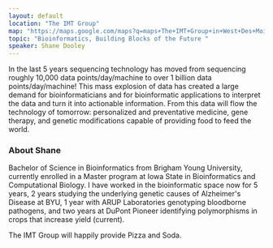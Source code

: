 ```yaml
---
layout: default
location: "The IMT Group"
map: "https://maps.google.com/maps?q=maps+The+IMT+Group+in+West+Des+Moines&ll=41.605688,-93.764105&spn=0.040304,0.077162&fb=1&gl=us&hq=The+IMT+Group&hnear=0x87ec1f8a5b821e1f:0x538996c0d30a8397,West+Des+Moines,+IA&cid=0,0,13550887644760330978&t=m&z=14&iwloc=A"
topic: "Bioinformatics, Building Blocks of the Future "
speaker: Shane Dooley
---
```


In the last 5 years sequencing technology has moved from sequencing roughly 10,000 data points/day/machine to over 1 billion data points/day/machine! This mass explosion of data has created a large demand for bioinformaticians and for bioinformatic applications to interpret the data and turn it into actionable information. From this data will flow the technology of tomorrow: personalized and preventative medicine, gene therapy, and genetic modifications capable of providing food to feed the world.

### About Shane
Bachelor of Science in Bioinformatics from Brigham Young University, currently enrolled in a Master program at Iowa State in Bioinformatics and Computational Biology. I have worked in the bioinformatic space now for 5 years, 2 years studying the underlying genetic causes of Alzheimer's Disease at BYU, 1 year with ARUP Laboratories genotyping bloodborne pathogens, and two years at DuPont Pioneer identifying polymorphisms in crops that increase yield (current).

The IMT Group will happily provide Pizza and Soda.
